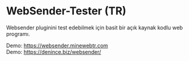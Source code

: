 # WebSender-Tester (TR)
Websender pluginini test edebilmek için basit bir açık kaynak kodlu web programı.

Demo: https://websender.minewebtr.com <br>
Demo: https://denince.biz/websender/